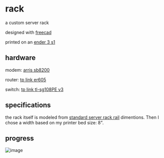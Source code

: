 # rack

a custom server rack

designed with [freecad](https://www.freecadweb.org/)

printed on an [ender 3 s1](https://www.creality.com/products/creality-ender-3-s1-3d-printer)

## hardware

modem: [arris sb8200](https://www.surfboard.com/products/cable-modems/sb8200/)

router: [tp link er605](https://www.tp-link.com/us/business-networking/omada-sdn-router/er605/)

switch: [tp link tl-sg108PE v3](https://www.tp-link.com/us/business-networking/surveillance-switch/tl-sg108pe/)

## specifications

the rack itself is modeled from [standard server rack rail](https://upload.wikimedia.org/wikipedia/commons/a/a9/Server_rack_rail_dimensions.svg) dimentions. Then I chose a width based on my printer bed size: 8".

## progress

![image](https://user-images.githubusercontent.com/7338312/173958162-9d835a9b-077f-4f1c-bb52-cf5015249483.png)
